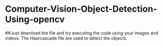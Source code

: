 # Computer-Vision-Object-Detection-Using-opencv

##Just download the file and try executing the code using your images and videos. The Haarcascade file are used to detect the objects.
